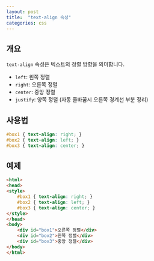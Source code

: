 ```yaml
---
layout: post
title:  "text-align 속성"
categories: css
---
```


## 개요
`text-align` 속성은 텍스트의 정렬 방향을 의미합니다.

- `left`: 왼쪽 정렬
- `right`: 오른쪽 정렬
- `center`: 중앙 정렬
- `justify`: 양쪽 정렬 (자동 줄바꿈시 오른쪽 경계선 부분 정리)

## 사용법
```css
#box1 { text-align: right; }
#box2 { text-align: left; }
#box3 { text-align: center; }
```


## 예제
```html
<html>
<head>
<style>
	#box1 { text-align: right; }
	#box2 { text-align: left; }
	#box3 { text-align: center; }
</style>
</head>
<body>
	<div id="box1">오른쪽 정렬</div>
	<div id="box2">왼쪽 정렬</div>
	<div id="box3">중앙 정렬</div>
</body>
</html>
```